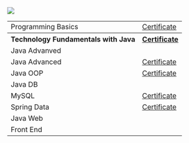 <img src="https://softuni.bg/content/images/svg-logos/software-university-logo.svg">

<table>
  <tr col-span=2>
    <td>Programming Basics</td>
    <td>
      <a target="_blank" href="https://softuni.bg/certificates/details/61920/c61c3ccc">Certificate</a>
    </td>
  </tr>
  <tr col-span=2>
    <th>Technology Fundamentals with Java</th>
    <th>
      <a target="_blank" href="https://softuni.bg/certificates/details/65615/b8f50808">Certificate</a>
    </th>
   </tr>
  
  <tr col-span=2><td>Java Advanved</td></tr>
  <tr>
    <td>Java Advanced</td>
    <td>
      <a href="https://softuni.bg/certificates/details/67986/38bb9c72">Certificate</a>
    </td>
  </tr>
  <tr>
    <td>Java OOP</td>
    <td>
      <a href="https://softuni.bg/certificates/details/69455/fd5e2196">Certificate</a>
    </td>
  </tr>
  
  <tr col-span=2><td>Java DB</td></tr>
  <tr>
    <td>MySQL</td>
    <td>
        <a href="https://softuni.bg/certificates/details/78885/9d8b4768">Certificate</a>
    </td>
  </tr>
  <tr>
    <td>Spring Data</td>
    <td>
        <a href="https://softuni.bg/certificates/details/79018/75381bf1">Certificate</a>
    </td>
  </tr>
   
  <tr col-span=2><td>Java Web</td></tr>
  <tr col-span=2><td>Front End</td></tr>

</table>
